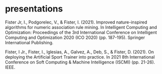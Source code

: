 # presentations

Fister Jr, I., Podgorelec, V., & Fister, I. (2021). Improved nature-inspired algorithms for numeric association rule mining. In Intelligent Computing and Optimization: Proceedings of the 3rd International Conference on Intelligent Computing and Optimization 2020 (ICO 2020) (pp. 187-195). Springer International Publishing.

Fister, I Jr., Fister, I., Iglesias, A., Galvez, A., Deb, S., & Fister, D. (2021). On deploying the Artificial Sport Trainer into practice. In 2021 8th International Conference on Soft Computing & Machine Intelligence (ISCMI) (pp. 21-26). IEEE.


